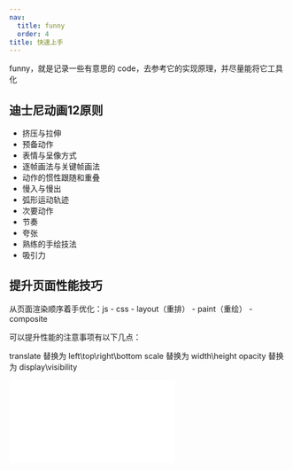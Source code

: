 ```yaml
---
nav:
  title: funny
  order: 4
title: 快速上手
---
```


funny，就是记录一些有意思的 code，去参考它的实现原理，并尽量能将它工具化

## 迪士尼动画12原则

* 挤压与拉伸
* 预备动作
* 表情与呈像方式
* 逐帧画法与关键帧画法
* 动作的惯性跟随和重叠
* 慢入与慢出
* 弧形运动轨迹
* 次要动作
* 节奏
* 夸张
* 熟练的手绘技法
* 吸引力

## 提升页面性能技巧

从页面渲染顺序着手优化：js - css - layout（重排） - paint（重绘） - composite

可以提升性能的注意事项有以下几点：

translate 替换为 left\top\right\bottom
scale 替换为 width\height
opacity 替换为 display\visibility

<embed src="../README.md" ></embed>
